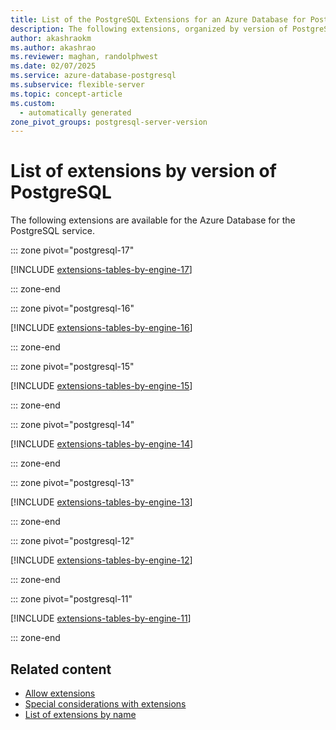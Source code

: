```yaml
---
title: List of the PostgreSQL Extensions for an Azure Database for PostgreSQL Flexible Server
description: The following extensions, organized by version of PostgreSQL, are available in an Azure Database for the PostgreSQL flexible server.
author: akashraokm
ms.author: akashrao
ms.reviewer: maghan, randolphwest
ms.date: 02/07/2025
ms.service: azure-database-postgresql
ms.subservice: flexible-server
ms.topic: concept-article
ms.custom:
  - automatically generated
zone_pivot_groups: postgresql-server-version
---
```


# List of extensions by version of PostgreSQL

The following extensions are available for the Azure Database for the PostgreSQL service.

::: zone pivot="postgresql-17"

[!INCLUDE [extensions-tables-by-engine-17](./includes/extensions-tables-by-engine-17.md)]

::: zone-end

::: zone pivot="postgresql-16"

[!INCLUDE [extensions-tables-by-engine-16](./includes/extensions-tables-by-engine-16.md)]

::: zone-end

::: zone pivot="postgresql-15"

[!INCLUDE [extensions-tables-by-engine-15](./includes/extensions-tables-by-engine-15.md)]

::: zone-end

::: zone pivot="postgresql-14"

[!INCLUDE [extensions-tables-by-engine-14](./includes/extensions-tables-by-engine-14.md)]

::: zone-end

::: zone pivot="postgresql-13"

[!INCLUDE [extensions-tables-by-engine-13](./includes/extensions-tables-by-engine-13.md)]

::: zone-end

::: zone pivot="postgresql-12"

[!INCLUDE [extensions-tables-by-engine-12](./includes/extensions-tables-by-engine-12.md)]

::: zone-end

::: zone pivot="postgresql-11"

[!INCLUDE [extensions-tables-by-engine-11](./includes/extensions-tables-by-engine-11.md)]

::: zone-end

## Related content

- [Allow extensions](how-to-allow-extensions.md)
- [Special considerations with extensions](concepts-extensions-considerations.md)
- [List of extensions by name](concepts-extensions-versions.md)
